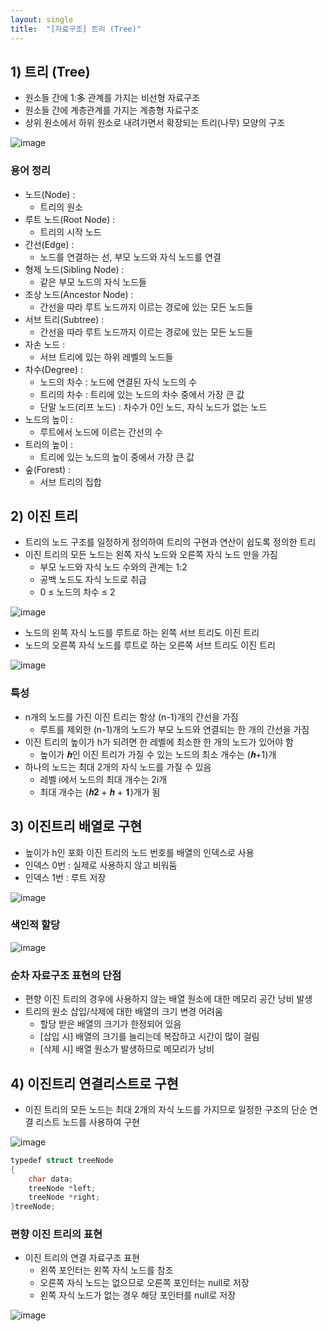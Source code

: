 ```yaml
---
layout: single
title:  "[자료구조] 트리 (Tree)"
---
```



## 1) 트리 (Tree)
- 원소들 간에 1:多 관계를 가지는 비선형 자료구조
- 원소들 간에 계층관계를 가지는 계층형 자료구조
- 상위 원소에서 하위 원소로 내려가면서 확장되는 트리(나무) 모양의 구조

![image](https://user-images.githubusercontent.com/55589616/212903104-01dbe40b-9196-44b4-aadb-41e9c19463fd.png)


### 용어 정리
- 노드(Node) : 
    - 트리의 원소
- 루트 노드(Root Node) : 
    - 트리의 시작 노드
- 간선(Edge) : 
    - 노드를 연결하는 선, 부모 노드와 자식 노드를 연결
- 형제 노드(Sibling Node) : 
    - 같은 부모 노드의 자식 노드들
- 조상 노드(Ancestor Node) : 
    - 간선을 따라 루트 노드까지 이르는 경로에 있는 모든 노드들
- 서브 트리(Subtree) : 
    - 간선을 따라 루트 노드까지 이르는 경로에 있는 모든 노드들
- 자손 노드 : 
    - 서브 트리에 있는 하위 레벨의 노드들
- 차수(Degree) :
    - 노드의 차수 : 노드에 연결된 자식 노드의 수
    - 트리의 차수 : 트리에 있는 노드의 차수 중에서 가장 큰 값
    - 단말 노드(리프 노드) : 차수가 0인 노드, 자식 노드가 없는 노드
- 노드의 높이 : 
    - 루트에서 노드에 이르는 간선의 수
- 트리의 높이 : 
    - 트리에 있는 노드의 높이 중에서 가장 큰 값
- 숲(Forest) :
    - 서브 트리의 집합


## 2) 이진 트리
- 트리의 노드 구조를 일정하게 정의하여 트리의 구현과 연산이 쉽도록 정의한 트리
- 이진 트리의 모든 노드는 왼쪽 자식 노드와 오른쪽 자식 노드 만을 가짐
    - 부모 노드와 자식 노드 수와의 관계는 1:2 
    - 공백 노드도 자식 노드로 취급
    - 0 ≤ 노드의 차수 ≤ 2

![image](https://user-images.githubusercontent.com/55589616/213694940-3bbca904-5006-4e90-8315-36bea40d4aa9.png)

- 노드의 왼쪽 자식 노드를 루트로 하는 왼쪽 서브 트리도 이진 트리
- 노드의 오른쪽 자식 노드를 루트로 하는 오른쪽 서브 트리도 이진 트리

![image](https://user-images.githubusercontent.com/55589616/213695156-e3f30fc0-fd14-4939-9399-774e2c1fec2e.png)


### 특성
- n개의 노드를 가진 이진 트리는 항상 (n-1)개의 간선을 가짐
    - 루트를 제외한 (n-1)개의 노드가 부모 노드와 연결되는 한 개의 간선을 가짐
- 이진 트리의 높이가 h가 되려면 한 레벨에 최소한 한 개의 노드가 있어야 함
    - 높이가 𝒉인 이진 트리가 가질 수 있는 노드의 최소 개수는 (𝒉+1)개
- 하나의 노드는 최대 2개의 자식 노드를 가질 수 있음
    - 레벨 i에서 노드의 최대 개수는 2i개
    - 최대 개수는 (𝒉𝟐 + 𝒉 + 𝟏)개가 됨


## 3) 이진트리 배열로 구현
- 높이가 h인 포화 이진 트리의 노드 번호를 배열의 인덱스로 사용
- 인덱스 0번 : 실제로 사용하지 않고 비워둠
- 인덱스 1번 : 루트 저장

![image](https://user-images.githubusercontent.com/55589616/213697142-63373ef1-e0e5-43b0-9fdb-36986865c921.png)


### 색인적 할당
![image](https://user-images.githubusercontent.com/55589616/213697393-d99a3332-3e08-4e12-9cde-4f41f099fc9c.png)


### 순차 자료구조 표현의 단점
- 편향 이진 트리의 경우에 사용하지 않는 배열 원소에 대한 메모리 공간 낭비 발생
- 트리의 원소 삽입/삭제에 대한 배열의 크기 변경 어려움
    - 할당 받은 배열의 크기가 한정되어 있음
    - [삽입 시] 배열의 크기를 늘리는데 복잡하고 시간이 많이 걸림
    - [삭제 시] 배열 원소가 발생하므로 메모리가 낭비


## 4) 이진트리 연결리스트로 구현
-  이진 트리의 모든 노드는 최대 2개의 자식 노드를 가지므로 일정한 구조의 단순 연결 리스트 노드를 사용하여 구현

![image](https://user-images.githubusercontent.com/55589616/213698076-39449f89-0d18-4537-a370-a778554e5270.png)


``` c#
typedef struct treeNode 
{ 
    char data; 
    treeNode *left; 
    treeNode *right; 
}treeNode;
```


### 편향 이진 트리의 표현
- 이진 트리의 연결 자료구조 표현
    - 왼쪽 포인터는 왼쪽 자식 노드를 참조
    - 오른쪽 자식 노드는 없으므로 오른쪽 포인터는 null로 저장
    - 왼쪽 자식 노드가 없는 경우 해당 포인터를 null로 저장

![image](https://user-images.githubusercontent.com/55589616/213698598-3788b333-5724-4c76-83f2-95e8741f88d1.png)